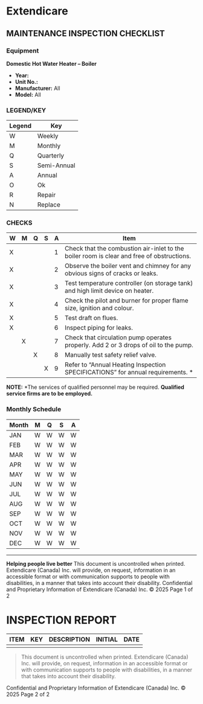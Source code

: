 # Extendicare
## MAINTENANCE INSPECTION CHECKLIST

### Equipment
**Domestic Hot Water Heater – Boiler**
- **Year:**
- **Unit No.:**
- **Manufacturer:** All
- **Model:** All

### LEGEND/KEY
| Legend | Key          |
|--------|--------------|
| W      | Weekly       |
| M      | Monthly      |
| Q      | Quarterly    |
| S      | Semi-Annual  |
| A      | Annual       |
| O      | Ok           |
| R      | Repair       |
| N      | Replace      |

### CHECKS
| W | M | Q | S | A | Item                                                                 |
|---|---|---|---|---|----------------------------------------------------------------------|
| X |   |   |   | 1 | Check that the combustion air-inlet to the boiler room is clear and free of obstructions. |
| X |   |   |   | 2 | Observe the boiler vent and chimney for any obvious signs of cracks or leaks. |
| X |   |   |   | 3 | Test temperature controller (on storage tank) and high limit device on heater. |
| X |   |   |   | 4 | Check the pilot and burner for proper flame size, ignition and colour. |
| X |   |   |   | 5 | Test draft on flues.                                               |
| X |   |   |   | 6 | Inspect piping for leaks.                                         |
|   | X |   |   | 7 | Check that circulation pump operates properly. Add 2 or 3 drops of oil to the pump. |
|   |   | X |   | 8 | Manually test safety relief valve.                                |
|   |   |   | X | 9 | Refer to “Annual Heating Inspection SPECIFICATIONS” for annual requirements. * |

**NOTE:**
*The services of qualified personnel may be required.
**Qualified service firms are to be employed.**

### Monthly Schedule
| Month | M | Q | S | A |
|-------|---|---|---|---|
| JAN   | W | W | W | W |
| FEB   | W | W | W | W |
| MAR   | W | W | W | W |
| APR   | W | W | W | W |
| MAY   | W | W | W | W |
| JUN   | W | W | W | W |
| JUL   | W | W | W | W |
| AUG   | W | W | W | W |
| SEP   | W | W | W | W |
| OCT   | W | W | W | W |
| NOV   | W | W | W | W |
| DEC   | W | W | W | W |

----

**Helping people live better**
This document is uncontrolled when printed. Extendicare (Canada) Inc. will provide, on request, information in an accessible format or with communication supports to people with disabilities, in a manner that takes into account their disability.
Confidential and Proprietary Information of Extendicare (Canada) Inc. © 2025
Page 1 of 2

# INSPECTION REPORT

| ITEM | KEY | DESCRIPTION | INITIAL | DATE |
|------|-----|-------------|---------|------|
|      |     |             |         |      |

> This document is uncontrolled when printed. Extendicare (Canada) Inc. will provide, on request, information in an accessible format or with communication supports to people with disabilities, in a manner that takes into account their disability.

Confidential and Proprietary Information of Extendicare (Canada) Inc. © 2025
Page 2 of 2
